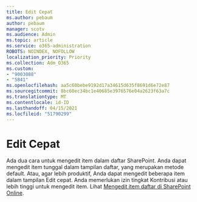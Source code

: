 ```yaml
---
title: Edit Cepat
ms.author: pebaum
author: pebaum
manager: scotv
ms.audience: Admin
ms.topic: article
ms.service: o365-administration
ROBOTS: NOINDEX, NOFOLLOW
localization_priority: Priority
ms.collection: Adm_O365
ms.custom:
- "9003088"
- "5841"
ms.openlocfilehash: aa5c60bebe9192d17a34615d635f8691d6e72e87
ms.sourcegitcommit: 8bc60ec34bc1e40685e3976576e04a2623f63a7c
ms.translationtype: MT
ms.contentlocale: id-ID
ms.lasthandoff: 04/15/2021
ms.locfileid: "51790299"
---
```

# <a name="quick-edit"></a>Edit Cepat

Ada dua cara untuk mengedit item dalam daftar SharePoint. Anda dapat mengedit item tunggal dalam tampilan daftar, yang merupakan metode default. Atau, agar lebih produktif, Anda dapat mengedit beberapa item dalam tampilan Edit cepat. Anda memerlukan izin tingkat Kontribusi atau lebih tinggi untuk mengedit item. Lihat [Mengedit item daftar di SharePoint Online](https://support.microsoft.com/office/dac1a1c3-a80b-4082-ba57-715cf613d0f7).
